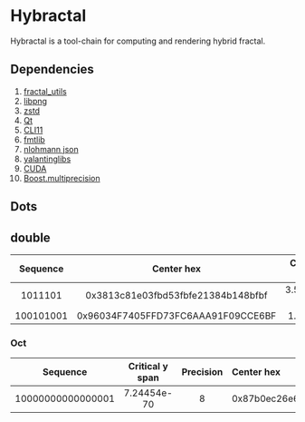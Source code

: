 # Hybractal

Hybractal is a tool-chain for computing and rendering hybrid fractal.

## Dependencies

1. [fractal_utils](https://github.com/ToKiNoBug/FractalUtils)
2. [libpng](http://www.libpng.org/pub/png/libpng.html)
3. [zstd](https://facebook.github.io/zstd/)
4. [Qt](https://www.qt.io/)
5. [CLI11](https://github.com/CLIUtils/CLI11)
6. [fmtlib](https://github.com/fmtlib/fmt)
7. [nlohmann json](https://github.com/nlohmann/json)
8. [yalantinglibs](https://github.com/alibaba/yalantinglibs)
9. [CUDA](https://developer.nvidia.com/zh-cn/cuda-zone)
10. [Boost.multiprecision](https://github.com/boostorg/multiprecision)

## Dots

## double

| Sequence  |             Center hex             | Critical y span | Precision |
| :-------: | :--------------------------------: | :-------------: | :-------: |
|  1011101  | 0x3813c81e03fbd53fbfe21384b148bfbf |   3.55271e-15   |     2     |
| 100101001 | 0x96034F7405FFD73FC6AAA91F09CCE6BF |    1.394-12     |     2     |


### Oct

|     Sequence      | Critical y span | Precision | Center hex                                                                                                                                                                                                                                                         |
| :---------------: | :-------------: | :-------: | :----------------------------------------------------------------------------------------------------------------------------------------------------------------------------------------------------------------------------------------------------------------- |
| 10000000000000001 |   7.24454e-70   |     8     | 0x87b0ec26e6744c257a186b2004df61181fb382bd8715ea936acbc8386c19000004000000000000006f6c29002f706c75feffffff00696d616765666f726d617457e7fbd43703c74829f84edf7801cb1342a2976ff21ca3271a1633620017000004000000000000003063220300000000ffffffff0100000080db290300000000 |